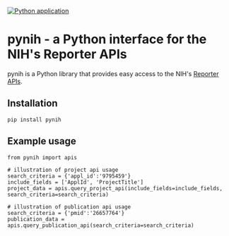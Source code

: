 [![Python application](https://github.com/jermwatt/pynih/actions/workflows/python-app.yml/badge.svg)](https://github.com/jermwatt/pynih/actions/workflows/python-app.yml)

# pynih - a Python interface for the NIH's Reporter APIs

pynih is a Python library that provides easy access to the NIH's [Reporter APIs](https://api.reporter.nih.gov/).

## Installation

`pip install pynih`

## Example usage

```
from pynih import apis

# illustration of project api usage
search_criteria = {'appl_id':'9795459'}
include_fields = ['ApplId', 'ProjectTitle']
project_data = apis.query_project_api(include_fields=include_fields, search_criteria=search_criteria)

# illustration of publication api usage
search_criteria = {'pmid':'26657764'}
publication_data = apis.query_publication_api(search_criteria=search_criteria)
```
